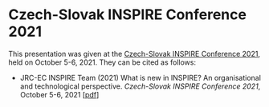 # Czech-Slovak INSPIRE Conference 2021
This presentation was given at the [Czech-Slovak INSPIRE Conference 2021](https://inspirujmese.cz/#o-konferenci), held on October 5-6, 2021. They can be cited as follows:

* JRC-EC INSPIRE Team (2021) What is new in INSPIRE? An organisational and technological perspective. _Czech-Slovak INSPIRE Conference 2021_, October 5-6, 2021 [[pdf](20211005_What_is_new_in_INSPIRE.pdf)]

